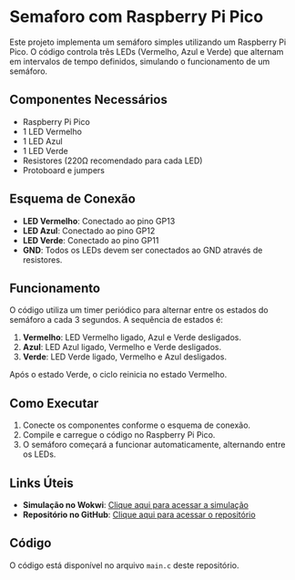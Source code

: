 # Semaforo com Raspberry Pi Pico

Este projeto implementa um semáforo simples utilizando um Raspberry Pi Pico. O código controla três LEDs (Vermelho, Azul e Verde) que alternam em intervalos de tempo definidos, simulando o funcionamento de um semáforo.

## Componentes Necessários

- Raspberry Pi Pico
- 1 LED Vermelho
- 1 LED Azul
- 1 LED Verde
- Resistores (220Ω recomendado para cada LED)
- Protoboard e jumpers

## Esquema de Conexão

- **LED Vermelho**: Conectado ao pino GP13
- **LED Azul**: Conectado ao pino GP12
- **LED Verde**: Conectado ao pino GP11
- **GND**: Todos os LEDs devem ser conectados ao GND através de resistores.

## Funcionamento

O código utiliza um timer periódico para alternar entre os estados do semáforo a cada 3 segundos. A sequência de estados é:

1. **Vermelho**: LED Vermelho ligado, Azul e Verde desligados.
2. **Azul**: LED Azul ligado, Vermelho e Verde desligados.
3. **Verde**: LED Verde ligado, Vermelho e Azul desligados.

Após o estado Verde, o ciclo reinicia no estado Vermelho.

## Como Executar

1. Conecte os componentes conforme o esquema de conexão.
2. Compile e carregue o código no Raspberry Pi Pico.
3. O semáforo começará a funcionar automaticamente, alternando entre os LEDs.

## Links Úteis

- **Simulação no Wokwi**: [Clique aqui para acessar a simulação](https://wokwi.com/projects/422011343762927617)
- **Repositório no GitHub**: [Clique aqui para acessar o repositório](https://github.com/SamuelLopesH/Temporizador_periodico)

## Código

O código está disponível no arquivo `main.c` deste repositório.

